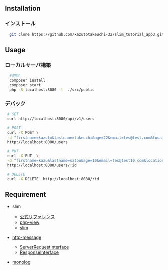 ## Installation
  ### インストール
  ``` bash
    git clone https://github.com/kazutotakeuchi-32/slim_tutorial_app3.git
  ```
## Usage

  ### ローカルサーバ構築
  ```bash
    #初回
    composer install
    composer start
    php -S localhost:8080 -t  ./src/public
  ```

 ### デバック
 ```bash
  # GET
  curl http://localhost:8080/api/v1/users

  # POST
  curl -X POST \
  -d "firstname=kazuto&lastname=takeuchi&age=22&email=tes@test.com&location=JP" \  
  http://localhost:8080/users

  # PUT
  curl -X PUT  \
  -d "firstname=kazu&lastname=satou&age=10&email=tes@test10.com&location=E" \ 
  http://localhost:8080/users/:id

  # DELETE 
  curl -X DELETE  http://localhost:8080/:id
 ```

## Requirement

  - slim
    - [公式リファレンス](https://www.slimframework.com/docs/v3/tutorial/first-app.html)
    - [php-view](https://github.com/slimphp/PHP-View)
    - [slim](https://github.com/slimphp/Slim)

  - [http-message](https://github.com/php-fig/http-message/blob/master/docs/PSR7-Interfaces.md)
    - [ServerRequestInterface](https://www.php-fig.org/psr/psr-7/#psrhttpmessageserverrequestinterface)
    - [ResponseInterface](https://www.php-fig.org/psr/psr-7/#psrhttpmessageresponseinterface)

  - [monolog](https://github.com/Seldaek/monolog)

